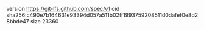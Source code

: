 version https://git-lfs.github.com/spec/v1
oid sha256:c490e7b164631e93394d057a511b02ff1993759208511d0dafef0e8d28bbde47
size 23360
